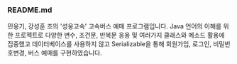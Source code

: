 ### README.md

<p>
민웅기, 강성훈 조의 '성웅고속' 고속버스 예매 프로그램입니다.
Java 언어의 이해를 위한 프로젝트로 다양한 변수, 조건문, 반복문 응용 및 여러가지 클래스와 메소드 활용에 집중했고
데이터베이스를 사용하지 않고 Serializable을 통해 회원가입, 로그인, 비밀번호변경, 버스 예매를 구현하였습니다.
</p>
